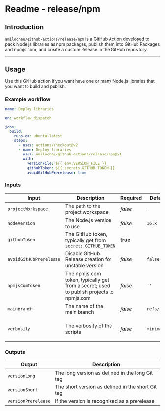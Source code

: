# Readme - release/npm

## Introduction

`amilochau/github-actions/release/npm` is a GitHub Action developed to pack Node.js libraries as npm packages, publish them into GitHub Packages and npmjs.com, and create a custom Release in the GitHub repository.

---

## Usage

Use this GitHub action if you want have one or many Node.js libraries that you want to build and publish.

### Example workflow

```yaml
name: Deploy libraries

on: workflow_dispatch

jobs:
  build:
    runs-on: ubuntu-latest
    steps:
      - uses: actions/checkout@v2
      - name: Deploy libraries
        uses: amilochau/github-actions/release/npm@v1
        with:
          versionFile: ${{ env.VERSION_FILE }}
          githubToken: ${{ secrets.GITHUB_TOKEN }}
          avoidGitHubPrerelease: true
```

### Inputs

| Input | Description | Required | Default value | Comment |
| ----- | ----------- | -------- | ------------- | ------- |
| `projectWorkspace` | The path to the project workspace | *false* | `.` |
| `nodeVersion` | The Node.js version to use | *false* | `16.x` |
| `githubToken` | The GitHub token, typically get from `secrets.GITHUB_TOKEN` | **true** |
| `avoidGitHubPrerelease` | Disable GitHub Release creation for unstable version | *false* | `false` |
| `npmjsComToken` |  The npmjs.com token, typically get from a secret; used to publish projects to npmjs.com | *false* | `''` |
| `mainBranch` | The name of the main branch | *false* | `refs/heads/main` |
| `verbosity` | The verbosity of the scripts | *false* | `minimal` | Set to `minimal`, `normal` or `detailed` |

### Outputs

| Output | Description |
| ------ | ----------- |
| `versionLong` | The long version as defined in the long Git tag |
| `versionShort` | The short version as defined in the short Git tag |
| `versionPrerelease` | If the version is recognized as a prerelease |
